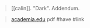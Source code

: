 > [[calin]]. "Dark". Addendum.

> [academia.edu](https://www.academia.edu/43897489) pdf
> #have 
> #link 